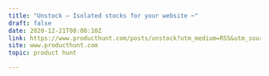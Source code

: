 ```yaml
---
title: "Unstock — Isolated stocks for your website ✂️"
draft: false
date: 2020-12-21T08:00:10Z
link: https://www.producthunt.com/posts/unstock?utm_medium=RSS&utm_source=hune
site: www.producthunt.com
topic: product hunt  

---
```

